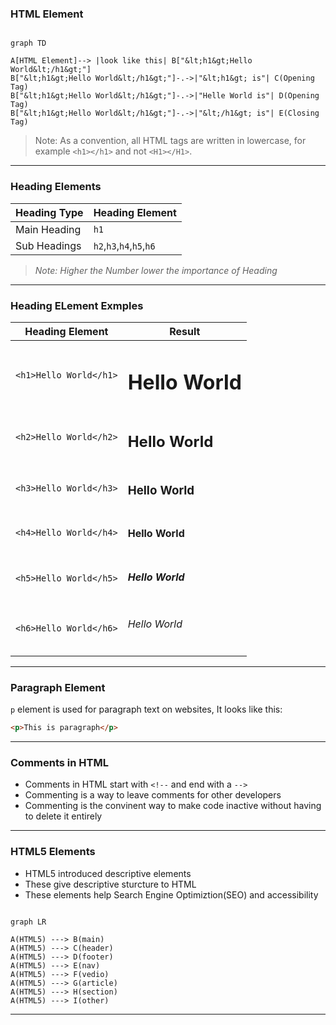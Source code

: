 ### HTML Element
```mermaid

graph TD 

A[HTML Element]--> |look like this| B["&lt;h1&gt;Hello World&lt;/h1&gt;"]
B["&lt;h1&gt;Hello World&lt;/h1&gt;"]-.->|"&lt;h1&gt; is"| C(Opening Tag)
B["&lt;h1&gt;Hello World&lt;/h1&gt;"]-.->|"Helle World is"| D(Opening Tag)
B["&lt;h1&gt;Hello World&lt;/h1&gt;"]-.->|"&lt;/h1&gt; is"| E(Closing Tag)
```
>Note: As a convention, all HTML tags are written in lowercase, for example ```<h1></h1>``` and not ```<H1></H1>```.

---
### Heading Elements

|Heading Type| Heading Element |
|---|---|
|Main Heading| ```h1```|
|Sub Headings|```h2```,```h3```,```h4```,```h5```,```h6```|
>*Note: Higher the Number lower the importance of Heading*
---
### Heading ELement Exmples
|Heading Element| Result |
|---|---|
|```<h1>Hello World</h1>```|<h1>Hello World</h1>|
|```<h2>Hello World</h2>```|<h2>Hello World</h2>|
|```<h3>Hello World</h3>```|<h3>Hello World</h3>|
|```<h4>Hello World</h4>```|<h4>Hello World</h4>|
|```<h5>Hello World</h5>```|<h5>Hello World</h5>|
|```<h6>Hello World</h6>```|<h6>Hello World</h6>|

---
### Paragraph Element 
```p``` element is used for paragraph text on websites, It looks like this:
```html
<p>This is paragraph</p>
```
---
### Comments in HTML
- Comments in HTML start with ```<!--``` and end with a ```-->```
- Commenting is a way to leave comments for other developers
- Commenting is the convinent way to make code inactive without having to delete it entirely
---
### HTML5 Elements 
- HTML5 introduced descriptive elements
- These give descriptive sturcture to HTML 
- These elements help Search Engine Optimiztion(SEO) and accessibility

```mermaid 

graph LR

A(HTML5) ---> B(main)
A(HTML5) ---> C(header)
A(HTML5) ---> D(footer)
A(HTML5) ---> E(nav)
A(HTML5) ---> F(vedio)
A(HTML5) ---> G(article)
A(HTML5) ---> H(section)
A(HTML5) ---> I(other)
```
---
